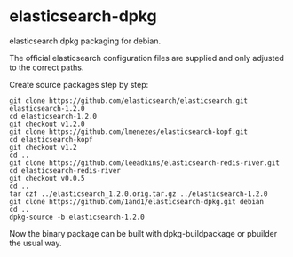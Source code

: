 elasticsearch-dpkg
==================

elasticsearch dpkg packaging for debian.

The official elasticsearch configuration files are supplied and only adjusted to the correct paths.

Create source packages step by step:

```
git clone https://github.com/elasticsearch/elasticsearch.git elasticsearch-1.2.0
cd elasticsearch-1.2.0
git checkout v1.2.0
git clone https://github.com/lmenezes/elasticsearch-kopf.git
cd elasticsearch-kopf
git checkout v1.2
cd ..
git clone https://github.com/leeadkins/elasticsearch-redis-river.git
cd elasticsearch-redis-river
git checkout v0.0.5
cd ..
tar czf ../elasticsearch_1.2.0.orig.tar.gz ../elasticsearch-1.2.0
git clone https://github.com/1and1/elasticsearch-dpkg.git debian
cd ..
dpkg-source -b elasticsearch-1.2.0
```

Now the binary package can be built with dpkg-buildpackage or pbuilder the usual way.
